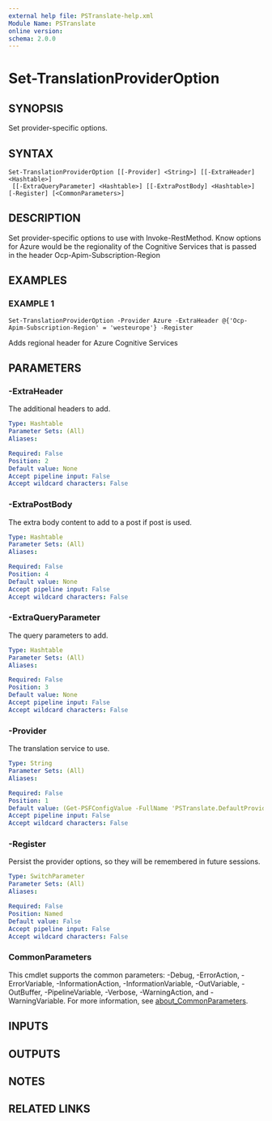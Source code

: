 ```yaml
---
external help file: PSTranslate-help.xml
Module Name: PSTranslate
online version:
schema: 2.0.0
---
```


# Set-TranslationProviderOption

## SYNOPSIS
Set provider-specific options.

## SYNTAX

```
Set-TranslationProviderOption [[-Provider] <String>] [[-ExtraHeader] <Hashtable>]
 [[-ExtraQueryParameter] <Hashtable>] [[-ExtraPostBody] <Hashtable>] [-Register] [<CommonParameters>]
```

## DESCRIPTION
Set provider-specific options to use with Invoke-RestMethod.
Know options for Azure would
be the regionality of the Cognitive Services that is passed in the header Ocp-Apim-Subscription-Region

## EXAMPLES

### EXAMPLE 1
```
Set-TranslationProviderOption -Provider Azure -ExtraHeader @{'Ocp-Apim-Subscription-Region' = 'westeurope'} -Register
```

Adds regional header for Azure Cognitive Services

## PARAMETERS

### -ExtraHeader
The additional headers to add.

```yaml
Type: Hashtable
Parameter Sets: (All)
Aliases:

Required: False
Position: 2
Default value: None
Accept pipeline input: False
Accept wildcard characters: False
```

### -ExtraPostBody
The extra body content to add to a post if post is used.

```yaml
Type: Hashtable
Parameter Sets: (All)
Aliases:

Required: False
Position: 4
Default value: None
Accept pipeline input: False
Accept wildcard characters: False
```

### -ExtraQueryParameter
The query parameters to add.

```yaml
Type: Hashtable
Parameter Sets: (All)
Aliases:

Required: False
Position: 3
Default value: None
Accept pipeline input: False
Accept wildcard characters: False
```

### -Provider
The translation service to use.

```yaml
Type: String
Parameter Sets: (All)
Aliases:

Required: False
Position: 1
Default value: (Get-PSFConfigValue -FullName 'PSTranslate.DefaultProvider')
Accept pipeline input: False
Accept wildcard characters: False
```

### -Register
Persist the provider options, so they will be remembered in future sessions.

```yaml
Type: SwitchParameter
Parameter Sets: (All)
Aliases:

Required: False
Position: Named
Default value: False
Accept pipeline input: False
Accept wildcard characters: False
```

### CommonParameters
This cmdlet supports the common parameters: -Debug, -ErrorAction, -ErrorVariable, -InformationAction, -InformationVariable, -OutVariable, -OutBuffer, -PipelineVariable, -Verbose, -WarningAction, and -WarningVariable. For more information, see [about_CommonParameters](http://go.microsoft.com/fwlink/?LinkID=113216).

## INPUTS

## OUTPUTS

## NOTES

## RELATED LINKS
